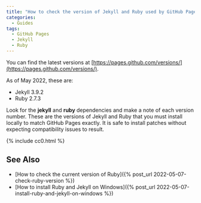 ```yaml
---
title: "How to check the version of Jekyll and Ruby used by GitHub Pages"
categories:
  - Guides
tags:
  - GitHub Pages
  - Jekyll
  - Ruby
---
```

You can find the latest versions at [https://pages.github.com/versions/](https://pages.github.com/versions/).

As of May 2022, these are:

* Jekyll 3.9.2
* Ruby 2.7.3

Look for the **jekyll** and **ruby** dependencies and make a note of each version number. These are the versions of Jekyll and Ruby that you must install locally to match GitHub Pages exactly. It is safe to install patches without expecting compatibility issues to result.

{% include cc0.html %}

## See Also 

* [How to check the current version of Ruby]({% post_url 2022-05-07-check-ruby-version %})
* [How to install Ruby and Jekyll on Windows]({% post_url 2022-05-07-install-ruby-and-jekyll-on-windows %})


